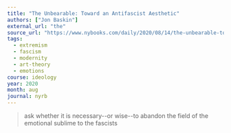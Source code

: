 ```yaml
---
title: "The Unbearable: Toward an Antifascist Aesthetic"
authors: ["Jon Baskin"]
external_url: "the"
source_url: "https://www.nybooks.com/daily/2020/08/14/the-unbearable-toward-an-antifascist-aesthetic/"
tags: 
  - extremism
  - fascism
  - modernity
  - art-theory
  - emotions
course: ideology
year: 2020
month: aug
journal: nyrb
---
```


> ask whether it is necessary--or wise--to abandon the field of the emotional sublime to the fascists


